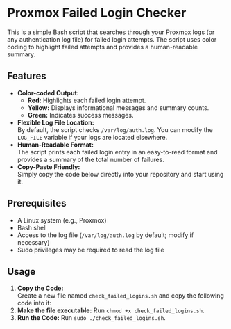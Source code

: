 # Proxmox Failed Login Checker

This is a simple Bash script that searches through your Proxmox logs (or any authentication log file) for failed login attempts. The script uses color coding to highlight failed attempts and provides a human-readable summary.

## Features

- **Color-coded Output:**  
  - **Red:** Highlights each failed login attempt.
  - **Yellow:** Displays informational messages and summary counts.
  - **Green:** Indicates success messages.
- **Flexible Log File Location:**  
  By default, the script checks `/var/log/auth.log`. You can modify the `LOG_FILE` variable if your logs are located elsewhere.
- **Human-Readable Format:**  
  The script prints each failed login entry in an easy-to-read format and provides a summary of the total number of failures.
- **Copy-Paste Friendly:**  
  Simply copy the code below directly into your repository and start using it.

## Prerequisites

- A Linux system (e.g., Proxmox)
- Bash shell
- Access to the log file (`/var/log/auth.log` by default; modify if necessary)
- Sudo privileges may be required to read the log file

## Usage

1. **Copy the Code:**  
   Create a new file named `check_failed_logins.sh` and copy the following code into it:
2. **Make the file executable:**
    Run `chmod +x check_failed_logins.sh`. 
3. **Run the Code:**
    Run `sudo ./check_failed_logins.sh`.
